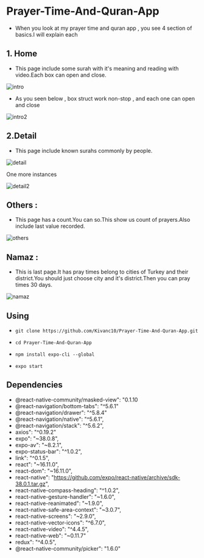 ﻿# Prayer-Time-And-Quran-App
 
 * When you look at my prayer time and quran app , you see 4 section of basics.I will explain each


## 1. Home 

* This page include some surah with it's meaning and reading with video.Each box can open and close.


![intro](https://user-images.githubusercontent.com/51750773/90987153-81dd3d00-e591-11ea-9594-71d67ed22cde.jpg) 

* As you seen below , box struct work non-stop , and each one can open and close


![intro2](https://user-images.githubusercontent.com/51750773/90987259-3b3c1280-e592-11ea-8873-e2f41ee99ee2.jpg)






## 2.Detail 

* This page include known surahs commonly by people.

![detail](https://user-images.githubusercontent.com/51750773/90987344-e51b9f00-e592-11ea-9e58-e887204c9ece.jpg)


One more instances

![detail2](https://user-images.githubusercontent.com/51750773/90987380-4f344400-e593-11ea-9431-55ec764fa6da.jpg)

## Others : 

* This page has a count.You can so.This show us count of prayers.Also include last value recorded.

![others](https://user-images.githubusercontent.com/51750773/90987395-79860180-e593-11ea-9b59-3680d64cf114.jpg)


## Namaz : 

* This is last page.It has pray times belong to cities of Turkey and their district.You should just choose city and it's district.Then you can pray times 30 days.


![namaz](https://user-images.githubusercontent.com/51750773/90987573-9838c800-e594-11ea-81bd-cb86f18251af.jpg)

## Using

* `git clone https://github.com/Kivanc10/Prayer-Time-And-Quran-App.git`

* `cd Prayer-Time-And-Quran-App`

* `npm install expo-cli --global`

* `expo start`


## Dependencies 

* @react-native-community/masked-view": "0.1.10
* @react-navigation/bottom-tabs": "^5.6.1"
* @react-navigation/drawer": "^5.8.4"
* @react-navigation/native": "^5.6.1",
* @react-navigation/stack": "^5.6.2",
* axios": "^0.19.2"
* expo": "~38.0.8",
* expo-av": "~8.2.1",
* expo-status-bar": "^1.0.2",
* link": "^0.1.5",
* react": "~16.11.0",
* react-dom": "~16.11.0",
* react-native": "https://github.com/expo/react-native/archive/sdk-38.0.1.tar.gz",
* react-native-compass-heading": "^1.0.2",
* react-native-gesture-handler": "~1.6.0",
* react-native-reanimated": "~1.9.0",
* react-native-safe-area-context": "~3.0.7",
* react-native-screens": "~2.9.0",
* react-native-vector-icons": "^6.7.0",
* react-native-video": "^4.4.5",
* react-native-web": "~0.11.7"
* redux": "^4.0.5",
* @react-native-community/picker": "1.6.0"



 
